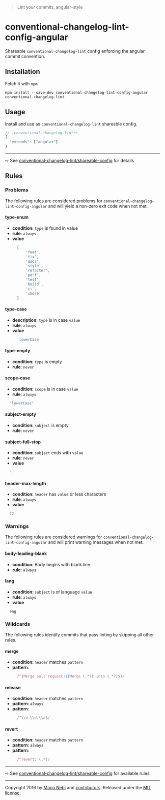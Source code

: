 > Lint your commits, angular-style

# conventional-changelog-lint-config-angular
Shareable `conventional-changelog-lint` config enforcing the angular commit convention.

## Installation
Fetch it with `npm`
```shell
npm install --save-dev conventional-changelog-lint-config-angular conventional-changelog-lint
```


## Usage
Install and use as `conventional-changelog-lint` shareable config.
```js
// .conventional-changelog-lintrc
{
  "extends": ["angular"]
}
```

---
⇨ See [conventional-changelog-lint/shareable-config](/marionebl/conventional-changelog-lint/documentation/shareable-config.md) for details

## Rules
### Problems
The following rules are considered problems for `conventional-changelog-lint-config-angular` and will yield a non-zero exit code when not met.
#### type-enum
* **condition**: `type` is found in value
* **rule**: `always`
* **value**
  ```js
	[
		'feat',
		'fix',
		'docs',
		'style',
		'refactor',
		'perf',
		'test',
		'build',
		'ci',
		'chore'
	]
  ```

#### type-case
* **description**: `type` is in case `value`
* **rule**: `always`
* **value**
  ```js
    'lowerCase'
  ```

#### type-empty
* **condition**: `type` is empty
* **rule**: `never`

#### scope-case
* **condition**: `scope` is in case `value`
* **rule**: `always`
```js
  'lowerCase'
```

#### subject-empty
* **condition**: `subject` is empty
* **rule**: `never`

#### subject-full-stop
* **condition**: `subject` ends with `value`
* **rule**: `never`
* **value**
```js
  '.'
```

#### header-max-length
* **condition**: `header` has `value` or less characters
* **rule**: `always`
* **value**
```js
  72
```

### Warnings
The following rules are considered warnings for `conventional-changelog-lint-config-angular` and will print warning messages when not met.

#### body-leading-blank
* **condition**: Body begins with blank line
* **rule**: `always`

#### lang
* **condition**: `subject` is of language `value`
* **rule**: `always`
* **value**
```js
  eng
```

### Wildcards
The following rules identify commits that pass linting by skipping all other rules.

#### merge
* **condition**: `header` matches `pattern`
* **pattern**:
  ```js
    /^(Merge pull request)|(Merge (.*?) into (.*?)$)/
  ```

#### release
* **condition**: `header` matches `pattern`
* **pattern**: `always`
* **pattern**:
  ```js
    /^\\d.\\d.\\d$/
  ```

#### revert
* **condition**: `header` matches `pattern`
* **pattern**: `always`
* **pattern**:
  ```js
    /^revert: (.*)/
  ```

---
⇨ See [conventional-changelog-lint/shareable-config](/marionebl/conventional-changelog-lint/documentation/rules.md) for available rules

---
Copyright 2016 by [Mario Nebl](https://github.com/marionebl) and [contributors](./graphs/contributors). Released under the [MIT license]('./license.md').

